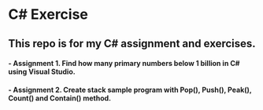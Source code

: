 # C# Exercise

## This repo is for my C# assignment and exercises.

#### - Assignment 1. Find how many primary numbers below 1 billion in C# using Visual Studio.

#### - Assignment 2. Create stack sample program with Pop(), Push(), Peak(), Count() and Contain() method.